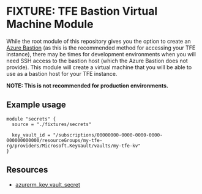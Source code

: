 # FIXTURE: TFE Bastion Virtual Machine Module

While the root module of this repository gives you the option to create an [Azure Bastion](../modules/bastion/README.md) (as this is the recommended method for accessing your TFE instance), there may be times for development environments when you will need SSH access to the bastion host (which the Azure Bastion does not provide). This module will create a virtual machine that you will be able to use as a bastion host for your TFE instance. 

**NOTE: This is not recommended for production environments.**

## Example usage

```hcl
module "secrets" {
  source = "./fixtures/secrets"

  key_vault_id = "/subscriptions/00000000-0000-0000-0000-000000000000/resourceGroups/my-tfe-rg/providers/Microsoft.KeyVault/vaults/my-tfe-kv"
}
```

## Resources

* [azurerm_key_vault_secret](https://registry.terraform.io/providers/hashicorp/azurerm/latest/docs/resources/key_vault_secret)
